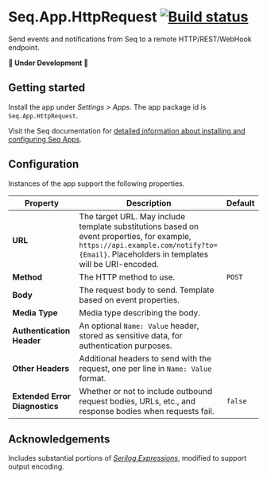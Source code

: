 # Seq.App.HttpRequest [![Build status](https://ci.appveyor.com/api/projects/status/63ki29bjjgk8htn3/branch/dev?svg=true)](https://ci.appveyor.com/project/datalust/seq-app-httprequest/branch/dev)

Send events and notifications from Seq to a remote HTTP/REST/WebHook endpoint.

**:construction: Under Development :construction:**

## Getting started

Install the app under _Settings > Apps_. The app package id is `Seq.App.HttpRequest`.

Visit the Seq documentation for [detailed information about installing and configuring Seq Apps](https://docs.datalust.co/docs/installing-seq-apps).

## Configuration

Instances of the app support the following properties.

| Property | Description | Default |
| --- | --- | --- |
| **URL** | The target URL. May include template substitutions based on event properties, for example, `https://api.example.com/notify?to={Email}`. Placeholders in templates will be URI-encoded. | |
| **Method** | The HTTP method to use. | `POST` |
| **Body** | The request body to send. Template based on event properties. | |
| **Media Type** | Media type describing the body. | |
| **Authentication Header** | An optional `Name: Value` header, stored as sensitive data, for authentication purposes. | |
| **Other Headers** | Additional headers to send with the request, one per line in `Name: Value` format. | |
| **Extended Error Diagnostics** | Whether or not to include outbound request bodies, URLs, etc., and response bodies when requests fail. | `false` |

## Acknowledgements

Includes substantial portions of [_Serilog.Expressions_](https://github.com/serilog/serilog-expressions), modified to support output encoding.
~~~~